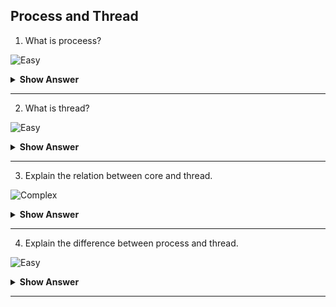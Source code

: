 ## Process and Thread

1. What is proceess?

![Easy](https://raw.githubusercontent.com/revaturelabs/interviewquestions/aef8eff919a3b083089641381ed9a9101ed21fba/ComplexityTags/simple%20(2).svg)
<details markdown="1">
<summary><b> Show Answer </b></summary>
<blockquote markdown="1">

- A process is a part program or application.
- A program can contain more than one process.
- A program can have its own environment and memory.
</blockquote>
</details>

---

2. What is thread?

![Easy](https://raw.githubusercontent.com/revaturelabs/interviewquestions/aef8eff919a3b083089641381ed9a9101ed21fba/ComplexityTags/simple%20(2).svg)
<details markdown="1">
<summary><b> Show Answer </b></summary>
<blockquote markdown="1">

- A thread is a lightweight proces.
- A thread is a part of process.
- A thread can have its own environment and memory.
</blockquote>
</details>

---

3. Explain the relation between core and thread.

![Complex](https://github.com/revaturelabs/interviewquestions/blob/dev/ComplexityTags/Complex%20(2).svg)
<details markdown="1">
<summary><b> Show Answer </b></summary>
<blockquote markdown="1">

- A processor is madeup of multiple cores.
- A core is physical component wrhere threads are virtual component.
- Thread is a virtual division of cores.
- A core can have upto 2 threads we can utilize the 2 threads based on the process.
</blockquote>
</details>

---

4. Explain the difference between process and thread.

![Easy](https://raw.githubusercontent.com/revaturelabs/interviewquestions/aef8eff919a3b083089641381ed9a9101ed21fba/ComplexityTags/simple%20(2).svg)
<details markdown="1">
<summary><b> Show Answer </b></summary>
<blockquote markdown="1">

| **Process**                             | **Thread**                                         |
|-----------------------------------------|----------------------------------------------------|
| Process is part of application.         | Thread is part of process.                         |
| Process is heavyweight.                 | Thread is lightweight.                             |
| More time is taken.                     | Less time is taken.                                |
| It has its own environment.             | It also has its own environment.                   |
| The process has its memory.             | Memory is shared among threads in a process.       |
| A process will not affect other process.| A thread may block other block when it is blocked. |
</blockquote>
</details>

---
